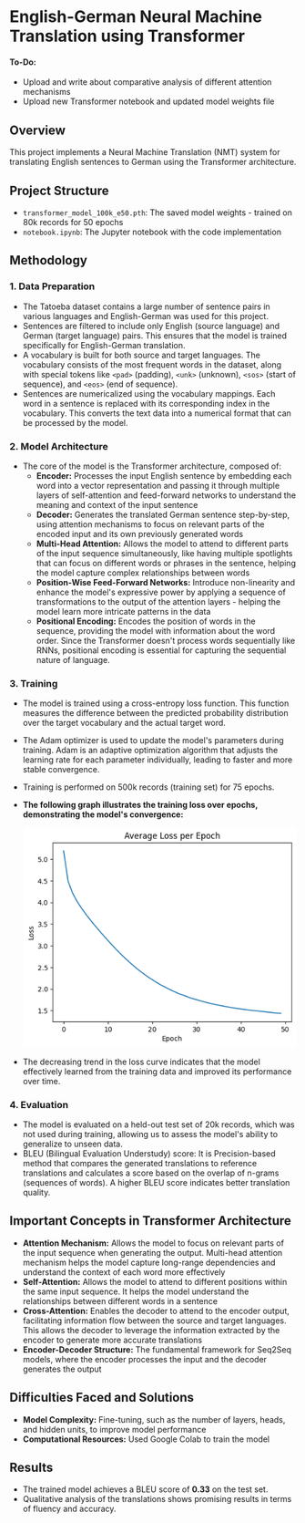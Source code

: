 # English-German Neural Machine Translation using Transformer

#### To-Do:

- Upload and write about comparative analysis of different attention mechanisms
- Upload new Transformer notebook and updated model weights file
  
## Overview

This project implements a Neural Machine Translation (NMT) system for translating English sentences to German using the Transformer architecture.

## Project Structure

- `transformer_model_100k_e50.pth`: The saved model weights - trained on 80k records for 50 epochs
- `notebook.ipynb`: The Jupyter notebook with the code implementation

## Methodology

### 1. Data Preparation

- The Tatoeba dataset contains a large number of sentence pairs in various languages and English-German was used for this project.
- Sentences are filtered to include only English (source language) and German (target language) pairs. This ensures that the model is trained specifically for English-German translation.
- A vocabulary is built for both source and target languages. The vocabulary consists of the most frequent words in the dataset, along with special tokens like `<pad>` (padding), `<unk>` (unknown), `<sos>` (start of sequence), and `<eos>` (end of sequence).
- Sentences are numericalized using the vocabulary mappings. Each word in a sentence is replaced with its corresponding index in the vocabulary. This converts the text data into a numerical format that can be processed by the model.

### 2. Model Architecture

- The core of the model is the Transformer architecture, composed of:
  - **Encoder:** Processes the input English sentence by embedding each word into a vector representation and passing it through multiple layers of self-attention and feed-forward networks to understand the meaning and context of the input sentence
  - **Decoder:** Generates the translated German sentence step-by-step, using attention mechanisms to focus on relevant parts of the encoded input and its own previously generated words
  - **Multi-Head Attention:** Allows the model to attend to different parts of the input sequence simultaneously, like having multiple spotlights that can focus on different words or phrases in the sentence, helping the model capture complex relationships between words
  - **Position-Wise Feed-Forward Networks:** Introduce non-linearity and enhance the model's expressive power by applying a sequence of transformations to the output of the attention layers - helping the model learn more intricate patterns in the data
  - **Positional Encoding:** Encodes the position of words in the sequence, providing the model with information about the word order. Since the Transformer doesn't process words sequentially like RNNs, positional encoding is essential for capturing the sequential nature of language.

### 3. Training

- The model is trained using a cross-entropy loss function. This function measures the difference between the predicted probability distribution over the target vocabulary and the actual target word.
- The Adam optimizer is used to update the model's parameters during training. Adam is an adaptive optimization algorithm that adjusts the learning rate for each parameter individually, leading to faster and more stable convergence.
- Training is performed on 500k records (training set) for 75 epochs.
- **The following graph illustrates the training loss over epochs, demonstrating the model's convergence:**

  ![Training Loss Graph](training_loss_100k_50e.png)

- The decreasing trend in the loss curve indicates that the model effectively learned from the training data and improved its performance over time.

### 4. Evaluation

- The model is evaluated on a held-out test set of 20k records, which was not used during training, allowing us to assess the model's ability to generalize to unseen data.
- BLEU (Bilingual Evaluation Understudy) score: It is Precision-based method that compares the generated translations to reference translations and calculates a score based on the overlap of n-grams (sequences of words). A higher BLEU score indicates better translation quality.

## Important Concepts in Transformer Architecture

- **Attention Mechanism:** Allows the model to focus on relevant parts of the input sequence when generating the output. Multi-head attention mechanism helps the model capture long-range dependencies and understand the context of each word more effectively
- **Self-Attention:** Allows the model to attend to different positions within the same input sequence. It helps the model understand the relationships between different words in a sentence
- **Cross-Attention:** Enables the decoder to attend to the encoder output, facilitating information flow between the source and target languages. This allows the decoder to leverage the information extracted by the encoder to generate more accurate translations
- **Encoder-Decoder Structure:** The fundamental framework for Seq2Seq models, where the encoder processes the input and the decoder generates the output

## Difficulties Faced and Solutions

- **Model Complexity:** Fine-tuning, such as the number of layers, heads, and hidden units, to improve model performance
- **Computational Resources:** Used Google Colab to train the model

## Results

- The trained model achieves a BLEU score of **0.33** on the test set.
- Qualitative analysis of the translations shows promising results in terms of fluency and accuracy.
